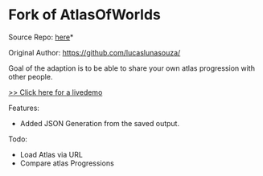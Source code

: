 # Fork of AtlasOfWorlds
Source Repo: [here](https://github.com/lucaslunasouza/AtlasOfWorlds)*

Original Author: https://github.com/lucaslunasouza/

Goal of the adaption is to be able to share your own atlas progression with other people.

[>> Click here for a livedemo](https://fwidm.github.io/AtlasSharing/)

Features:
- Added JSON Generation from the saved output.

Todo:
- Load Atlas via URL
- Compare atlas Progressions